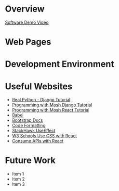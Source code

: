 # Overview

<!-- {Important!  Do not say in this section that this is college assignment.  Talk about what you are trying to accomplish as a software engineer to further your learning.} -->

<!-- {Provide a description the web app that you wrote. Describe how to start a test server on your computer and what website to open up to see the first page of the app.} -->

<!-- {Describe your purpose for writing this software.} -->

<!-- {Provide a link to your YouTube demonstration.  It should be a 4-5 minute demo of the software running (starting the server and navigating through the web pages) and a walkthrough of the code.} -->

[Software Demo Video](http://youtube.link.goes.here)

# Web Pages

<!-- {Describe each of the web pages you created and how the web app transitions between each of them.  Also describe what is dynamically created on each page.} -->

# Development Environment

<!-- {Describe the tools that you used to develop the software} -->

<!-- {Describe the programming language that you used and any libraries.} -->

# Useful Websites

<!-- {Make a list of websites that you found helpful in this project} -->

- [Real Python - Django Tutorial](https://realpython.com/get-started-with-django-1/)
- [Programming with Mosh Django Tutorial](https://www.youtube.com/watch?v=rHux0gMZ3Eg)
- [Programming with Mosh React Tutorial]()
- [Babel](https://babeljs.io/)
- [Bootstrap Docs](https://getbootstrap.com/docs/)
- [Code Formatting](https://www.digitalocean.com/community/tutorials/how-to-format-code-with-prettier-in-visual-studio-code)
- [StackHawk UseEffect](https://www.stackhawk.com/blog/react-cors-guide-what-it-is-and-how-to-enable-it/)
- [W3 Schools Use CSS with React](https://www.w3schools.com/react/react_css.asp)
- [Consume APIs with React](https://www.freecodecamp.org/news/how-to-consume-rest-apis-in-react/)

# Future Work

<!-- {Make a list of things that you need to fix, improve, and add in the future.} -->

- Item 1
- Item 2
- Item 3

